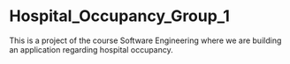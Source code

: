 # Hospital_Occupancy_Group_1
This is a project of the course Software Engineering where we are building an application regarding hospital occupancy.
